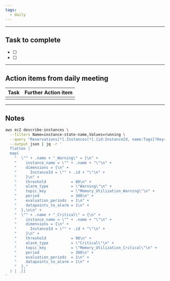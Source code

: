 ```yaml
---
tags:
  - daily
---
```

--------
## Task to complete

- [ ] 
- [ ]   

-----
##  Action items from daily meeting

| Task | Further Action item |
| ---- | ------------------- |
|      |                     |


----

## Notes

```sh
aws ec2 describe-instances \
  --filters Name=instance-state-name,Values=running \
  --query "Reservations[*].Instances[*].{id:InstanceId, name:Tags[?Key=='Name']|[0].Value}" \
  --output json | jq -r '
  flatten |
  map(
    "  \"" + .name + "_Warning\" = {\n" +
    "    instance_name = \"" + .name + "\"\n" +
    "    dimensions = {\n" +
    "      InstanceId = \"" + .id + "\"\n" +
    "    }\n" +
    "    threshold           = 80\n" +
    "    alarm_type          = \"Warning\"\n" +
    "    topic_key           = \"Memory_Utilization_Warning\"\n" +
    "    period              = 300\n" +
    "    evaluation_periods  = 1\n" +
    "    datapoints_to_alarm = 1\n" +
    "  },\n\n" +
    "  \"" + .name + "_Critical\" = {\n" +
    "    instance_name = \"" + .name + "\"\n" +
    "    dimensions = {\n" +
    "      InstanceId = \"" + .id + "\"\n" +
    "    }\n" +
    "    threshold           = 90\n" +
    "    alarm_type          = \"Critical\"\n" +
    "    topic_key           = \"Memory_Utilization_Critical\"\n" +
    "    period              = 300\n" +
    "    evaluation_periods  = 1\n" +
    "    datapoints_to_alarm = 1\n" +
    "  },"
  ) | .[]
'

```
